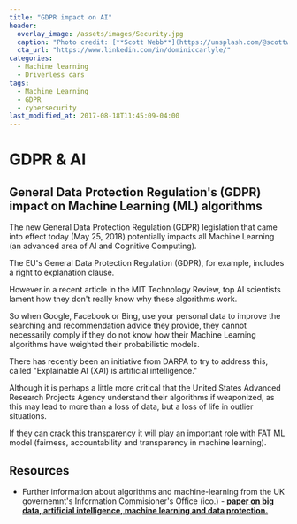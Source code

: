 ```yaml
---
title: "GDPR impact on AI"
header:
  overlay_image: /assets/images/Security.jpg
  caption: "Photo credit: [**Scott Webb**](https://unsplash.com/@scottwebb)"
  cta_url: "https://www.linkedin.com/in/dominiccarlyle/"
categories:
  - Machine learning
  - Driverless cars
tags:
  - Machine Learning
  - GDPR
  - cybersecurity
last_modified_at: 2017-08-18T11:45:09-04:00
---
```


# GDPR & AI
## General Data Protection Regulation's (GDPR) impact on Machine Learning (ML) algorithms

The new General Data Protection Regulation (GDPR) legislation that came into effect today (May 25, 2018) potentially impacts all Machine Learning (an advanced area of AI and Cognitive Computing).

The EU's General Data Protection Regulation (GDPR), for example, includes a right to explanation clause.

However in a recent article in the MIT Technology Review, top AI scientists lament how they don't really know why these algorithms work.

So when Google, Facebook or Bing, use your personal data to improve the searching and recommendation advice they provide, they cannot necessarily comply if they do not know how their Machine Learning algorithms have weighted their probabilistic models.

There has recently been an initiative from DARPA to try to address this, called "Explainable AI (XAI) is artificial intelligence." 

Although it is perhaps a little more critical that the United States Advanced Research Projects Agency understand their algorithms if weaponized, as this may lead to more than a loss of data, but a loss of life in outlier situations.

If they can crack this transparency it will play an important role with FAT ML model (fairness, accountability and transparency in machine learning).

## Resources
*  Further information about algorithms and machine-learning from the UK governemnt's Information Commisioner's Office (ico.) - [**paper on big data, artificial intelligence, machine learning and data protection.**](https://dcarlyle.github.io/assets/big-data-ai-ml-and-data-protection.pdf)
